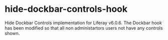 # hide-dockbar-controls-hook
Hide Dockbar Controls implementation for Liferay v6.0.6. The Dockbar hook has been modified so that all non administartors users not have any controls shown.
